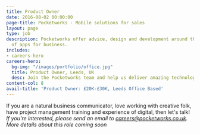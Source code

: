 ```yaml
---
title: Product Owner
date: 2016-08-02 00:00:00
page-title: Pocketworks - Mobile solutions for sales
layout: page
type: job
description: Pocketworks offer advice, design and development around the implementation
  of apps for business.
includes:
- careers-hero
careers-hero:
  bg-img: "/images/portfolio/office.jpg"
  title: Product Owner, Leeds, UK
  desc: Join the Pocketworks team and help us deliver amazing technology experiences
content-col: 8
avail-title: 'Product Owner: £20K-£30K, Leeds Office Based'
---
```


If you are a natural business communicator, love working with creative folk, have project management training and experience of digital, then let's talk!
*If you're interested, please send an email to [careers@pocketworks.co.uk](mailto:careers@pocketworks.co.uk).  More details about this role coming soon*